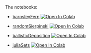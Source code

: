 The notebooks:

- [barnsleyFern](https://github.com/alireza-astane/Comp_Physics/blob/main/ex2/barnsleyFern/BarnsleyFern.ipynb) [![Open In Colab](https://colab.research.google.com/assets/colab-badge.svg)](https://drive.google.com/file/d/1TxxRtqt7ebHLaRCzXaVSvOSwtwWQ0RpT/view?usp=sharing)

- [randomSierpinski](https://github.com/alireza-astane/Comp_Physics/blob/main/ex2/randomSierpinski/RandomSierpinski.ipynb) [![Open In Colab](https://colab.research.google.com/assets/colab-badge.svg)](https://drive.google.com/file/d/1x161ITI5wFYIICusfkV5KE1STkbB-vDh/view?usp=sharing)

- [ballisticDeposition](https://github.com/alireza-astane/Comp_Physics/blob/main/ex2/ballisticDeposition/BallisticDeposition.ipynb) [![Open In Colab](https://colab.research.google.com/assets/colab-badge.svg)](https://drive.google.com/file/d/1O6rP2z7jqpb1YoEZKDgUnchcEc_ht440/view?usp=sharing)

- [juliaSets](https://github.com/alireza-astane/Comp_Physics/blob/main/ex2/juliaSets/juliaSet.ipynb) [![Open In Colab](https://colab.research.google.com/assets/colab-badge.svg)](https://drive.google.com/file/d/1bJYkOxaYaUoF7O2T_2Xe85hTvi6snNpF/view?usp=sharing)

